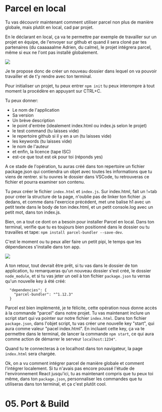 <h1>Parcel en local</h1>

Tu vas découvrir maintenant comment utiliser parcel non plus de manière globale, mais plutôt en local, cad par projet.

En le déclarant en local, ça va te permettre par exemple de travailler sur un projet en équipe, de l'envoyer sur github et quand il sera cloné par tes partenaires (du caaaaaalme Adrien, du calme), le projet intégrera parcel, même si eux ne l'ont pas installé globalement.

<img src="https://www.cenisis.com/wp-content/uploads/2017/12/giphy-122.gif" />

Je te propose donc de créer un nouveau dossier dans lequel on va pouvoir travailler et de t'y rendre avec ton terminal.

Pour initialiser un projet, tu peux entrer ```npm init```
tu peux interompre à tout moment la procédère en appuyant sur CTRL+C.

Tu peux donner:

<ul>
  <li>Le nom de l'application</li>
  <li>Sa version</li>
  <li>Un brève description</li>
  <li>le point d'entrée (idealement index.html ou index.js selon le projet)</li>
  <li>le test command (tu laisses vide)</li>
  <li>le repertoire github si il y en a un (tu laisses vide)</li>
  <li>les keywords (tu laisses vide)</li>
  <li>le nom de l'auteur</li>
  <li>et enfin, la licence (tape ISC)</li>
  <li> est-ce que tout est ok pour toi (réponds yes)</li>
</ul>

A ce stade de l'opération, tu auras créé dans ton repertoire un fichier package.json qui contiendra un objet avec toutes les informations que tu viens de rentrer. si tu ouvres le dossier dans VSCode, tu retrouveras ce fichier et pourra examiner son contenu.

Tu peux créer le fichier ```index.html``` et ```index.js```. Sur index.html, fait un !+tab pour créer la structure de ta page, n'oublie pas de linker ton fichier .js dedans, et comme dans l'exercice précédent, met une balise h1 avec un petit texte dans le body de ton index.html, et un petit console.log avec un petit mot, dans ton index.js.

Bien, on a tout ce dont on  a besoin pour installer Parcel en local.
Dans ton terminal, verifie que tu es toujours bien positionné dans le dossier ou tu travailles et tape:
```npm install parcel-bundler --save-dev```.

C'est le moment ou tu peux aller faire un petit pipi, le temps que les dépendances s'installe dans ton app.

<img src="https://media1.tenor.com/images/57c2bd6aa478031c9bd106afe5a2d800/tenor.gif" />

A ton retour, tout devrait être prêt, si tu vas dans le dossier de ton application, tu remarqueras qu'un nouveau dossier s'est créé, le dossier ```node_module```, et si tu vas jeter un oeil à ton fichier ```package.json``` tu verras qu'un nouvelle key à été créé:

```
  "dependencies": {
    "parcel-bundler": "^1.12.3"
  }
```
Parcel est bien implémenté, je te félicite, cette opération nous donne accès à la commande "parcel" dans notre projet. Tu vas maintenant inclure un script start qui va pointer sur notre fichier ```index.html```. Dans ton fichier ```package.json```, dans l'objet script, tu vas créer une nouvelle key "start", qui aura comme valeur "pacel index.html".
En incluant cette key, ça va te permettre dans le terminal, de lancer la commande ```npm start```, ce qui aura comme action de démarrer le serveur ```localhost:1234"```.

Quand tu te connecteras à ce localhost dans ton navigateur, la page ```index.html``` sera chargée.


Ok, on a vu comment intégrer parcel de manière globale et comment l'intégrer localement. Si tu n'avais pas encore poussé l'étude de l'environnement React jusqu'ici, tu as maintenant compris que tu peux toi même, dans ton ```package.json```, personnaliser les commandes que tu utiliseras dans ton terminal, et ça c'est plutôt cool.

<h1 id="build">05. Port & Build </h1>


